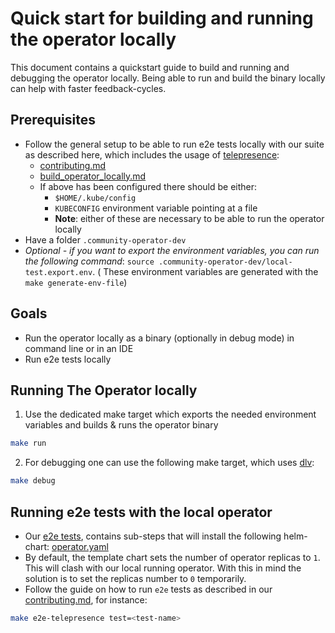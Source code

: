 # Quick start for building and running the operator locally

This document contains a quickstart guide to build and running and debugging the operator locally.
Being able to run and build the binary locally can help with faster feedback-cycles.

## Prerequisites
- Follow the general setup to be able to run e2e tests locally with our suite as described here, which includes the usage of [telepresence](https://www.getambassador.io/docs/telepresence/latest/quick-start/):
  - [contributing.md](contributing.md)
  - [build_operator_locally.md](build_operator_locally.md)
  - If above has been configured there should be either:
    - `$HOME/.kube/config`
    - `KUBECONFIG` environment variable pointing at a file
    - **Note**: either of these are necessary to be able to run the operator locally
- Have a folder `.community-operator-dev`
- *Optional - if you want to export the environment variables, you can run the following command*: `source .community-operator-dev/local-test.export.env`. ( These environment variables are generated with the `make generate-env-file`)
## Goals
- Run the operator locally as a binary (optionally in debug mode) in command line or in an IDE
- Run e2e tests locally

## Running The Operator locally
1. Use the dedicated make target which exports the needed environment variables and builds & runs the operator binary

```sh
make run
```

2.  For debugging one can use the following make target, which uses [dlv](https://github.com/go-delve/delve):

```sh
make debug
```

## Running e2e tests with the local operator
- Our [e2e tests](../test/e2e), contains sub-steps that will install the following helm-chart: [operator.yaml](../helm-charts/charts/community-operator/templates/operator.yaml)
- By default, the template chart sets the number of operator replicas to `1`. This will clash with our local running operator. With this in mind the solution is to set the replicas number to `0` temporarily.
- Follow the guide on how to run `e2e` tests as described in our [contributing.md](contributing.md), for instance:

```sh
make e2e-telepresence test=<test-name>
```
